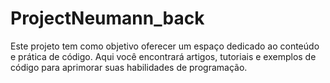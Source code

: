 # ProjectNeumann_back
Este projeto tem como objetivo oferecer um espaço dedicado ao conteúdo e prática de código. Aqui você encontrará artigos, tutoriais e exemplos de código para aprimorar suas habilidades de programação.
